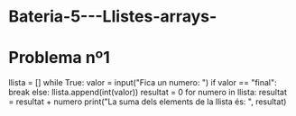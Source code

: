 # Bateria-5---Llistes-arrays-

# Problema nº1

llista = []
while True:
    valor = input("Fica un numero: ")
    if valor == "final":
        break
    else:
        llista.append(int(valor))
    resultat = 0
    for numero in llista:
        resultat = resultat + numero
    print("La suma dels elements de la llista és: ", resultat)

